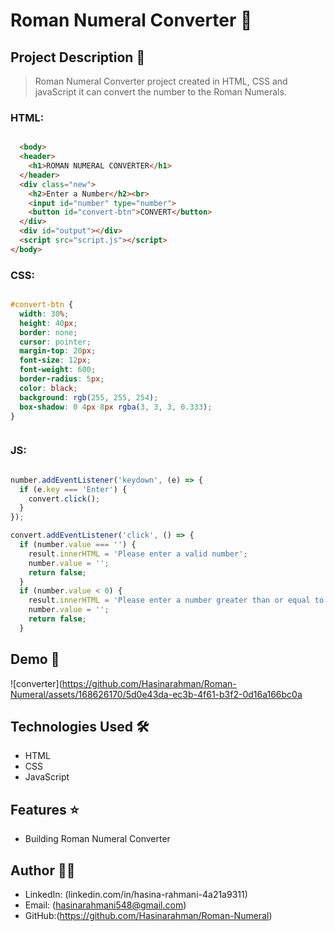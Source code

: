 # Roman Numeral Converter 🚀

## Project Description 📝

> Roman Numeral Converter  project created in HTML, CSS and javaScript it can convert the number to the Roman Numerals.


### HTML:
```html

  <body>
  <header>
    <h1>ROMAN NUMERAL CONVERTER</h1>
  </header>
  <div class="new">
    <h2>Enter a Number</h2><br>
    <input id="number" type="number">
    <button id="convert-btn">CONVERT</button>
  </div>
  <div id="output"></div>
  <script src="script.js"></script>
</body>

```
### CSS:
```css

#convert-btn {
  width: 30%;
  height: 40px;
  border: none;
  cursor: pointer;
  margin-top: 20px;
  font-size: 12px;
  font-weight: 600;
  border-radius: 5px;
  color: black;
  background: rgb(255, 255, 254);
  box-shadow: 0 4px 8px rgba(3, 3, 3, 0.333);
}



```
### JS:
```javascript

number.addEventListener('keydown', (e) => {
  if (e.key === 'Enter') {
    convert.click();
  }
});

convert.addEventListener('click', () => {
  if (number.value === '') {
    result.innerHTML = 'Please enter a valid number';
    number.value = '';
    return false;
  }
  if (number.value < 0) {
    result.innerHTML = 'Please enter a number greater than or equal to 1';
    number.value = '';
    return false;
  }


```

## Demo 📸

![converter](https://github.com/Hasinarahman/Roman-Numeral/assets/168626170/5d0e43da-ec3b-4f61-b3f2-0d16a166bc0a


## Technologies Used 🛠️

- HTML
- CSS
- JavaScript

## Features ⭐

- Building Roman Numeral Converter

## Author 👩‍💻


- LinkedIn: (linkedin.com/in/hasina-rahmani-4a21a9311)
- Email: (hasinarahmani548@gmail.com)
- GitHub:(https://github.com/Hasinarahman/Roman-Numeral)
